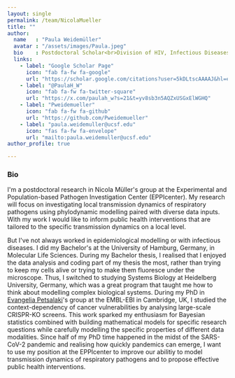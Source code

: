 ```yaml
---
layout: single
permalink: /team/NicolaMueller
title: ""
author:
  name   : "Paula Weidemüller"
  avatar : "/assets/images/Paula.jpeg"
  bio    : Postdoctoral Scholar<br>Division of HIV, Infectious Diseases and Global Medicine<br>Department of Medicine, University of California San Francisco
  links:
    - label: "Google Scholar Page"
      icon: "fab fa-fw fa-google"
      url: "https://scholar.google.com/citations?user=5kDLtscAAAAJ&hl=en"
    - label: "@PaulaH_W"
      icon: "fab fa-fw fa-twitter-square"
      url: "https://x.com/paulah_w?s=21&t=yv8sb3n5AQZxUSGxElWGHQ"
    - label: "Pweidemueller"
      icon: "fab fa-fw fa-github"
      url: "https://github.com/Pweidemueller"
    - label: "paula.weidemuller@ucsf.edu"
      icon: "fas fa-fw fa-envelope"
      url: "mailto:paula.weidemuller@ucsf.edu"
author_profile: true

---
```


<h3>Bio</h3>

I'm a postdoctoral research in Nicola Müller's group at the Experimental and Population-based Pathogen Investigation Center (EPPIcenter). My research will focus on investigating local transmission dynamics of respiratory pathogens using phylodynamic modelling paired with diverse data inputs. With my work I would like to inform public health interventions that are tailored to the specific transmission dynamics on a local level.

But I've not always worked in epidemiological modelling or with infectious diseases. I did my Bachelor's at the University of Hamburg, Germany, in Molecular Life Sciences. During my Bachelor thesis, I realised that I enjoyed the data analysis and coding part of my thesis the most, rather than trying to keep my cells alive or trying to make them fluoresce under the microscope. Thus, I switched to studying Systems Biology at Heidelberg University, Germany, which was a great program that taught me how to think about modelling complex biological systems. During my PhD in [Evangelia Petsalaki](https://www.ebi.ac.uk/research/petsalaki/)'s group at the EMBL-EBI in Cambridge, UK, I studied the context-dependency of cancer vulnerabilities by analysing large-scale CRISPR-KO screens. This work sparked my enthusiasm for Bayesian statistics combined with building mathematical models for specific research questions while carefully modelling the specific properties of different data modalities. Since half of my PhD time happened in the midst of the SARS-CoV-2 pandemic and realising how quickly pandemics can emerge, I want to use my position at the EPPIcenter to improve our abilitiy to model transmission dynamics of respiratory pathogens and to propose effective public health interventions.